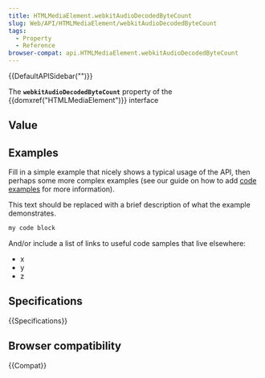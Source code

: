 ```yaml
---
title: HTMLMediaElement.webkitAudioDecodedByteCount
slug: Web/API/HTMLMediaElement/webkitAudioDecodedByteCount
tags:
  - Property
  - Reference
browser-compat: api.HTMLMediaElement.webkitAudioDecodedByteCount
---
```

{{DefaultAPISidebar("")}}

The **`webkitAudioDecodedByteCount`** property of the {{domxref("HTMLMediaElement")}} interface 

## Value



## Examples

Fill in a simple example that nicely shows a typical usage of the API, then perhaps some more complex examples (see our guide on how to add [code examples](/en-US/docs/MDN/Contribute/Structures/Code_examples) for more information).

This text should be replaced with a brief description of what the example demonstrates.

```js
my code block
```

And/or include a list of links to useful code samples that live elsewhere:

*   x
*   y
*   z

## Specifications

{{Specifications}}

## Browser compatibility

{{Compat}}


